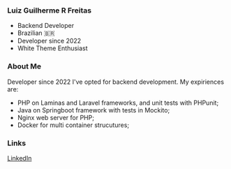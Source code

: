 ### **Luiz Guilherme R Freitas**

* Backend Developer
* Brazilian 🇧🇷
* Developer since 2022
* White Theme Enthusiast
  
### **About Me**
Developer since 2022 I've opted for backend development. My expiriences are:
* PHP on Laminas and Laravel frameworks, and unit tests with PHPunit;
* Java on Springboot framework with tests in Mockito;
* Nginx web server for PHP;
* Docker for multi container strucutures;

### Links
[LinkedIn](https://www.linkedin.com/in/luiz-rfreitas/)
